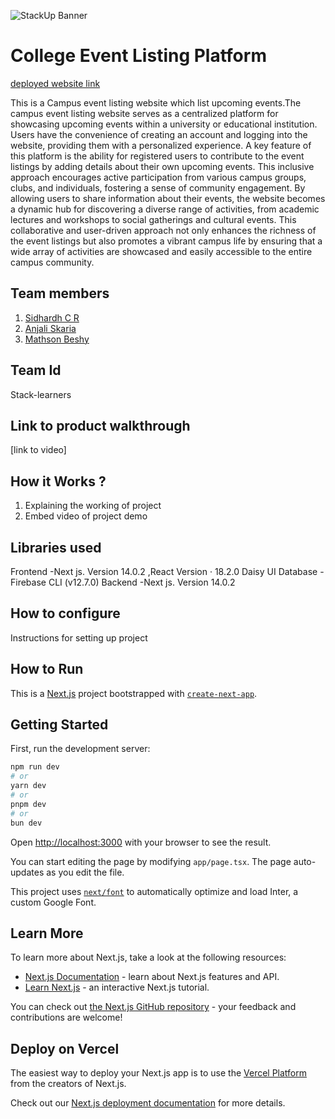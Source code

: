 ![StackUp Banner](https://tinkerhub-foundation.notion.site/image/https%3A%2F%2Fprod-files-secure.s3.us-west-2.amazonaws.com%2F5aa34a82-e512-4b67-b6a0-a6a320d65323%2Fc390225d-be3a-4707-af91-2820af095461%2FHigh_Five.png?table=block&id=2c133cc0-dade-4a2e-aae4-006da8d52e00&spaceId=5aa34a82-e512-4b67-b6a0-a6a320d65323&width=1500&userId=&cache=v2)
# College Event Listing Platform
[deployed website link](https://stack-learners-stack-up-git-master-sidhardhcr.vercel.app/)

This is a Campus event listing website which list upcoming events.The campus event listing website serves as a centralized platform for showcasing upcoming events within a university or educational institution. Users have the convenience of creating an account and logging into the website, providing them with a personalized experience. A key feature of this platform is the ability for registered users to contribute to the event listings by adding details about their own upcoming events. This inclusive approach encourages active participation from various campus groups, clubs, and individuals, fostering a sense of community engagement. By allowing users to share information about their events, the website becomes a dynamic hub for discovering a diverse range of activities, from academic lectures and workshops to social gatherings and cultural events. This collaborative and user-driven approach not only enhances the richness of the event listings but also promotes a vibrant campus life by ensuring that a wide array of activities are showcased and easily accessible to the entire campus community.
## Team members
1. [Sidhardh C R](https://github.com/SidhardhCR)
2. [Anjali Skaria](https://github.com/anjaliskaria)
3. [Mathson Beshy](https://github.com/mathson17)
## Team Id
Stack-learners
## Link to product walkthrough
[link to video]
## How it Works ?
1. Explaining the working of project
2. Embed video of project demo
## Libraries used
Frontend -Next js. Version 14.0.2 ,React Version · 18.2.0 Daisy UI
Database -Firebase CLI (v12.7.0)
Backend -Next js. Version 14.0.2

## How to configure
Instructions for setting up project
## How to Run


This is a [Next.js](https://nextjs.org/) project bootstrapped with [`create-next-app`](https://github.com/vercel/next.js/tree/canary/packages/create-next-app).

## Getting Started

First, run the development server:

```bash
npm run dev
# or
yarn dev
# or
pnpm dev
# or
bun dev
```

Open [http://localhost:3000](http://localhost:3000) with your browser to see the result.

You can start editing the page by modifying `app/page.tsx`. The page auto-updates as you edit the file.

This project uses [`next/font`](https://nextjs.org/docs/basic-features/font-optimization) to automatically optimize and load Inter, a custom Google Font.

## Learn More

To learn more about Next.js, take a look at the following resources:

- [Next.js Documentation](https://nextjs.org/docs) - learn about Next.js features and API.
- [Learn Next.js](https://nextjs.org/learn) - an interactive Next.js tutorial.

You can check out [the Next.js GitHub repository](https://github.com/vercel/next.js/) - your feedback and contributions are welcome!

## Deploy on Vercel

The easiest way to deploy your Next.js app is to use the [Vercel Platform](https://vercel.com/new?utm_medium=default-template&filter=next.js&utm_source=create-next-app&utm_campaign=create-next-app-readme) from the creators of Next.js.

Check out our [Next.js deployment documentation](https://nextjs.org/docs/deployment) for more details.



